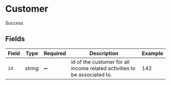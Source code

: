 # Customer

Success


## Fields

| Field                                                                     | Type                                                                      | Required                                                                  | Description                                                               | Example                                                                   |
| ------------------------------------------------------------------------- | ------------------------------------------------------------------------- | ------------------------------------------------------------------------- | ------------------------------------------------------------------------- | ------------------------------------------------------------------------- |
| `id`                                                                      | *string*                                                                  | :heavy_minus_sign:                                                        | id of the customer for all income related activities to be associated to. | 142                                                                       |